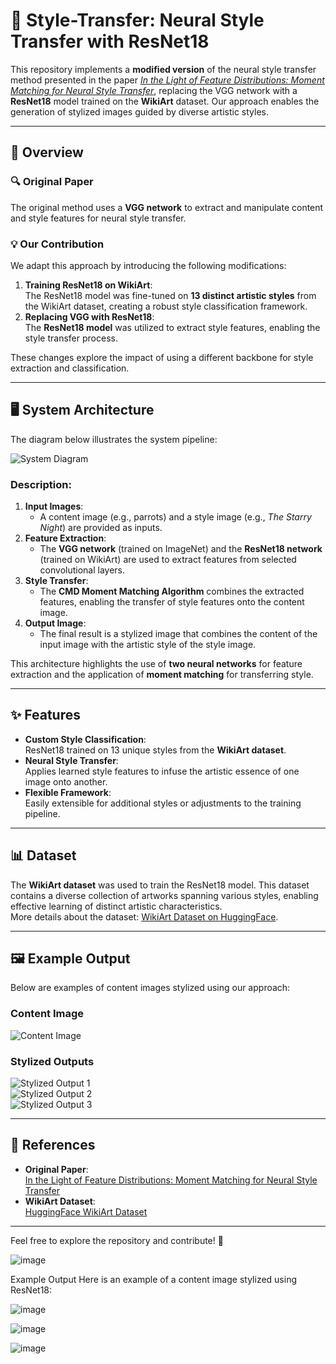 # 🎨 Style-Transfer: Neural Style Transfer with ResNet18

This repository implements a **modified version** of the neural style transfer method presented in the paper [*In the Light of Feature Distributions: Moment Matching for Neural Style Transfer*](https://arxiv.org/abs/XXXX), replacing the VGG network with a **ResNet18** model trained on the **WikiArt** dataset. Our approach enables the generation of stylized images guided by diverse artistic styles.

---

## 📖 Overview

### 🔍 Original Paper
The original method uses a **VGG network** to extract and manipulate content and style features for neural style transfer.

### 💡 Our Contribution
We adapt this approach by introducing the following modifications:
1. **Training ResNet18 on WikiArt**:  
   The ResNet18 model was fine-tuned on **13 distinct artistic styles** from the WikiArt dataset, creating a robust style classification framework.
2. **Replacing VGG with ResNet18**:  
   The **ResNet18 model** was utilized to extract style features, enabling the style transfer process.

These changes explore the impact of using a different backbone for style extraction and classification.

---

## 🖥️ System Architecture

The diagram below illustrates the system pipeline:

![System Diagram](https://github.com/user-attachments/assets/system-diagram.png)

### Description:
1. **Input Images**:  
   - A content image (e.g., parrots) and a style image (e.g., *The Starry Night*) are provided as inputs.  
2. **Feature Extraction**:  
   - The **VGG network** (trained on ImageNet) and the **ResNet18 network** (trained on WikiArt) are used to extract features from selected convolutional layers.
3. **Style Transfer**:  
   - The **CMD Moment Matching Algorithm** combines the extracted features, enabling the transfer of style features onto the content image.
4. **Output Image**:  
   - The final result is a stylized image that combines the content of the input image with the artistic style of the style image.

This architecture highlights the use of **two neural networks** for feature extraction and the application of **moment matching** for transferring style.

---

## ✨ Features

- **Custom Style Classification**:  
  ResNet18 trained on 13 unique styles from the **WikiArt dataset**.
- **Neural Style Transfer**:  
  Applies learned style features to infuse the artistic essence of one image onto another.
- **Flexible Framework**:  
  Easily extensible for additional styles or adjustments to the training pipeline.

---

## 📊 Dataset

The **WikiArt dataset** was used to train the ResNet18 model. This dataset contains a diverse collection of artworks spanning various styles, enabling effective learning of distinct artistic characteristics.  
More details about the dataset: [WikiArt Dataset on HuggingFace](https://huggingface.co/datasets/huggan/wikiart).

---

## 🖼️ Example Output

Below are examples of content images stylized using our approach:

### Content Image
![Content Image](https://github.com/user-attachments/assets/3e4fabe1-5c99-4fc2-8ac2-ffd5768680ae)

### Stylized Outputs
![Stylized Output 1](https://github.com/user-attachments/assets/5fe9d6b9-3080-4af5-b084-af88ab5b7da2)  
![Stylized Output 2](https://github.com/user-attachments/assets/af7dc40c-6716-45ec-8c23-dbc04030eabd)  
![Stylized Output 3](https://github.com/user-attachments/assets/3d3ebb5c-9853-4204-86a0-8d93536a4b21)

---

## 📂 References

- **Original Paper**:  
  [In the Light of Feature Distributions: Moment Matching for Neural Style Transfer](https://arxiv.org/abs/XXXX)
- **WikiArt Dataset**:  
  [HuggingFace WikiArt Dataset](https://huggingface.co/datasets/huggan/wikiart)

---

Feel free to explore the repository and contribute! 🚀



![image](https://github.com/user-attachments/assets/3e4fabe1-5c99-4fc2-8ac2-ffd5768680ae)


Example Output
Here is an example of a content image stylized using ResNet18:

![image](https://github.com/user-attachments/assets/5fe9d6b9-3080-4af5-b084-af88ab5b7da2)

![image](https://github.com/user-attachments/assets/af7dc40c-6716-45ec-8c23-dbc04030eabd)

![image](https://github.com/user-attachments/assets/3d3ebb5c-9853-4204-86a0-8d93536a4b21)









